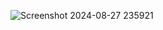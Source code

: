 
![Screenshot 2024-08-27 235921](https://github.com/user-attachments/assets/e87d68ac-4c67-4be1-8ac6-dd50f8722951)
